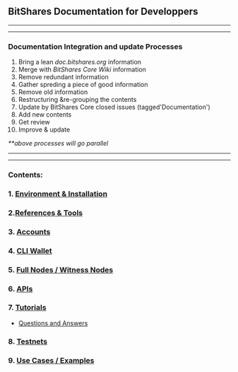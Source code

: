 ## BitShares Documentation for Developpers

***
***
### Documentation Integration and update Processes
1. Bring a lean _doc.bitshares.org_ information
2. Merge with _BitShares Core Wiki_ information
3. Remove redundant information 
4. Gather spreding a piece of good information 
5. Remove old information
6. Restructuring &re-grouping the contents 
7. Update by BitShares Core closed issues (tagged'Documentation')
8. Add new contents
9. Get review
10. Improve & update

_**above processes will go parallel_

***
***

### Contents:

### 1. [Environment & Installation ](/developers/1_installation/Readme.md#1-environment--installation)

### 2.[References & Tools](/developers/2_tools_references/Readme.md#2-references--tools)
     
### 3. [Accounts](/developers/3_Accounts/Readme.md#3-accounts)

### 4. [CLI Wallet](/developers/4_cli_wallet/Readme.md#4-cli-wallet)

### 5. [Full Nodes / Witness Nodes](/developers/5_full-witness_nodes/Readme.md#5-full-node--witness-node)

### 6. [APIs](/developers/6_apis/Readme.md#6-apis)
   
### 7. [Tutorials](/developers/7_tutorials/Readme.md#7-tutorials)
- [Questions and Answers](/developers/7_tutorials/01_QA.md#questions)

### 8. [Testnets](/developers/8_testnets/Readme.md#8-testnets)

### 9. [Use Cases / Examples](/developers/9_use_cases#9-use-cases--examples)

   


